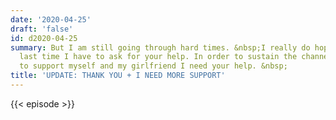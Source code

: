 ```yaml
---
date: '2020-04-25'
draft: 'false'
id: d2020-04-25
summary: But I am still going through hard times. &nbsp;I really do hope this is the
  last time I have to ask for your help. In order to sustain the channel, and even
  to support myself and my girlfriend I need your help. &nbsp;
title: 'UPDATE: THANK YOU + I NEED MORE SUPPORT'
---
```

{{< episode >}}
